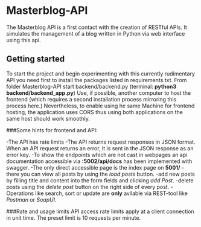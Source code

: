 # Masterblog-API
The Masterblog API is a first contact with the creation of RESTful APIs.
It simulates the management of a blog written in Python via web interface 
using this api.

## Getting started
To start the project and begin experimenting with this currently rudimentary API
you need first to install the packages listed in requirements.txt.
From folder Masterblog-API start backend/backend.py
(terminal: **python3 backend/backend_app.py**)
Use, if possible, another computer to host the frontend (which requires a second installation process mirroring this process here.)
Nevertheless, to enable using he same Machine for frontend hosting, the application uses CORS thus using both applications
on the same host should work smoothly.

###Some hints for frontend and API: 

-The API has rate limits
-The API returns request responses in JSON format. When an API request returns an error, it is sent in the JSON response as an error key.
-To show the endpoints which are not cast in webpages an api documentation accessible via **<backend-host>:5002/api/docs** 
 has been implemented with swagger. 
-The only direct accessible page is the index page  on 
 **<frontend-host>5001/** 
-there you can view all posts by using the *load posts* button.
-add new posts by filling title and content into the form fields and clicking *add Post*. 
-delete posts using the *delete post* button on the right side of every post.
-Operations like search, sort or update are **only** avilable via REST-tool like *Postman* or *SoapUI*. 

###Rate and usage limits
API access rate limits apply at a client connection in unit time. The preset limit is 10 requests per minute. 

